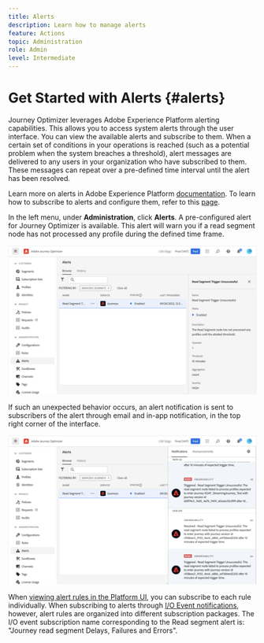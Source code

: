 ```yaml
---
title: Alerts
description: Learn how to manage alerts
feature: Actions
topic: Administration
role: Admin
level: Intermediate
---
```

# Get Started with Alerts {#alerts}

Journey Optimizer leverages Adobe Experience Platform alerting capabilities. This allows you to access system alerts through the user interface. You can view the available alerts and subscribe to them. When a certain set of conditions in your operations is reached (such as a potential problem when the system breaches a threshold), alert messages are delivered to any users in your organization who have subscribed to them. These messages can repeat over a pre-defined time interval until the alert has been resolved.

Learn more on alerts in Adobe Experience Platform [documentation](https://experienceleague.adobe.com/docs/experience-platform/observability/alerts/overview.html).
To learn how to subscribe to alerts and configure them, refer to this [page](https://experienceleague.adobe.com/docs/experience-platform/observability/alerts/ui.html).

In the left menu, under **Administration**, click **Alerts**. A pre-configured alert for Journey Optimizer is available. This alert will warn you if a read segment node has not processed any profile during the defined time frame.

![](assets/alerts1.png)

If such an unexpected behavior occurs, an alert notification is sent to subscribers of the alert through email and in-app notification, in the top right corner of the interface.

![](assets/alerts2.png)

When [viewing alert rules in the Platform UI](https://experienceleague.adobe.com/docs/experience-platform/observability/alerts/ui.html), you can subscribe to each rule individually. When subscribing to alerts through [I/O Event notifications](https://experienceleague.adobe.com/docs/experience-platform/observability/alerts/subscribe.html), however, alert rules are organized into different subscription packages. The I/O event subscription name corresponding to the Read segment alert is: "Journey read segment Delays, Failures and Errors".